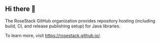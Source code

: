 ## Hi there 👋

The RoseStack GitHub organization provides repository hosting (including build, CI, and release publishing setup) for Java libraries.

To learn more, visit https://rosestack.github.io/.

